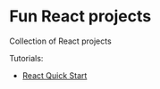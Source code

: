 # Fun React projects

Collection of React projects

Tutorials:
- [React Quick Start](https://react.dev/learn/tutorial-tic-tac-toe)